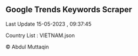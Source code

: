 

## Google Trends Keywords Scraper 
 
Last Update 15-05-2023 , 09:37:45

Country List :
VIETNAM.json



© Abdul Muttaqin 
